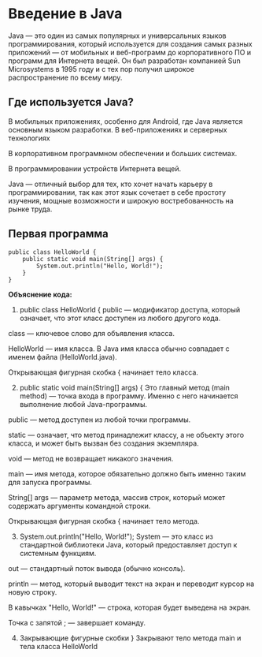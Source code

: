<div class="container" markdown="block">
    
# Введение в Java
Java — это один из самых популярных и универсальных языков программирования, который используется для создания самых разных приложений — от мобильных и веб-программ до корпоративного ПО и программ для Интернета вещей. Он был разработан компанией Sun Microsystems в 1995 году и с тех пор получил широкое распространение по всему миру.
## Где используется Java?
В мобильных приложениях, особенно для Android, где Java является основным языком разработки.
В веб-приложениях и серверных технологиях

В корпоративном программном обеспечении и больших системах.

В программировании устройств Интернета вещей.

Java — отличный выбор для тех, кто хочет начать карьеру в программировании, так как этот язык сочетает в себе простоту изучения, мощные возможности и широкую востребованность на рынке труда.

## Первая программа
``` { .java }
public class HelloWorld {
    public static void main(String[] args) {
        System.out.println("Hello, World!");
    }
}
```
**Объяснение кода:**
1. public class HelloWorld {
public — модификатор доступа, который означает, что этот класс доступен из любого другого кода.

class — ключевое слово для объявления класса.

HelloWorld — имя класса. В Java имя класса обычно совпадает с именем файла (HelloWorld.java).

Открывающая фигурная скобка { начинает тело класса.

2. public static void main(String[] args) {
Это главный метод (main method) — точка входа в программу. Именно с него начинается выполнение любой Java-программы.

public — метод доступен из любой точки программы.

static — означает, что метод принадлежит классу, а не объекту этого класса, и может быть вызван без создания экземпляра.

void — метод не возвращает никакого значения.

main — имя метода, которое обязательно должно быть именно таким для запуска программы.

String[] args — параметр метода, массив строк, который может содержать аргументы командной строки.

Открывающая фигурная скобка { начинает тело метода.

3. System.out.println("Hello, World!");
System — это класс из стандартной библиотеки Java, который предоставляет доступ к системным функциям.

out — стандартный поток вывода (обычно консоль).

</div>

println — метод, который выводит текст на экран и переводит курсор на новую строку.

В кавычках "Hello, World!" — строка, которая будет выведена на экран.

Точка с запятой ; — завершает команду.

4. Закрывающие фигурные скобки }
Закрывают тело метода main и тела класса HelloWorld
